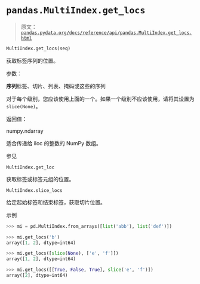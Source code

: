 # `pandas.MultiIndex.get_locs`

> 原文：[`pandas.pydata.org/docs/reference/api/pandas.MultiIndex.get_locs.html`](https://pandas.pydata.org/docs/reference/api/pandas.MultiIndex.get_locs.html)

```py
MultiIndex.get_locs(seq)
```

获取标签序列的位置。

参数：

**序列**标签、切片、列表、掩码或这些的序列

对于每个级别，您应该使用上面的一个。如果一个级别不应该使用，请将其设置为`slice(None)`。

返回值：

numpy.ndarray

适合传递给 iloc 的整数的 NumPy 数组。

参见

`MultiIndex.get_loc`

获取标签或标签元组的位置。

`MultiIndex.slice_locs`

给定起始标签和结束标签，获取切片位置。

示例

```py
>>> mi = pd.MultiIndex.from_arrays([list('abb'), list('def')]) 
```

```py
>>> mi.get_locs('b')  
array([1, 2], dtype=int64) 
```

```py
>>> mi.get_locs([slice(None), ['e', 'f']])  
array([1, 2], dtype=int64) 
```

```py
>>> mi.get_locs([[True, False, True], slice('e', 'f')])  
array([2], dtype=int64) 
```
